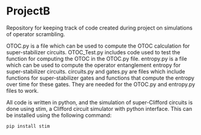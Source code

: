 # ProjectB

Repository for keeping track of code created during project on simulations of operator scrambling. 

OTOC.py is a file which can be used to compute the OTOC calculation for super-stabilizer circuits.
OTOC_Test.py includes code used to test the function for computing the OTOC in the OTOC.py file.
entropy.py is a file which can be used to compute the operator entanglement entropy for super-stabilizer circuits.
circuits.py and gates.py are files which include functions for super-stabilizer gates and functions that compute the entropy over time for these gates. They are needed for the OTOC.py and entropy.py files to work.

All code is written in python, and the simulation of super-Clifford circuits is done using stim, a Clifford circuit simulator with python interface. This can be installed using the following command:

`pip install stim`
